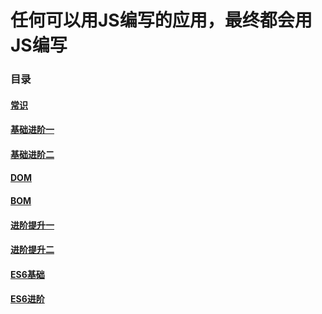 # 任何可以用JS编写的应用，最终都会用JS编写

### 目录

#### [常识](常识.md)

#### [基础进阶一](基础进阶一.md)

#### [基础进阶二](基础进阶二.md)

#### [DOM](DOM.md)

#### [BOM](BOM.md)

#### [进阶提升一](进阶提升一.md)

#### [进阶提升二](进阶提升二.md)

#### [ES6基础](ES6基础.md)

#### [ES6进阶](ES6进阶.md)
